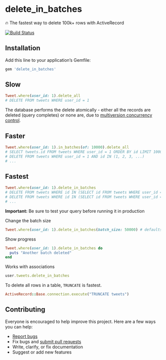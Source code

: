 # delete_in_batches

:fire: The fastest way to delete 100k+ rows with ActiveRecord

[![Build Status](https://travis-ci.org/ankane/delete_in_batches.svg?branch=master)](https://travis-ci.org/ankane/delete_in_batches)

## Installation

Add this line to your application’s Gemfile:

```ruby
gem 'delete_in_batches'
```

## Slow

```ruby
Tweet.where(user_id: 1).delete_all
# DELETE FROM tweets WHERE user_id = 1
```

The database performs the delete atomically - either all the records are deleted (query completes) or none are, due to [multiversion concurrency control](http://en.wikipedia.org/wiki/Multiversion_concurrency_control).

## Faster

```ruby
Tweet.where(user_id: 1).in_batches(of: 10000).delete_all
# SELECT tweets.id FROM tweets WHERE user_id = 1 ORDER BY id LIMIT 1000
# DELETE FROM tweets WHERE user_id = 1 AND id IN (1, 2, 3, ...)
# ...
```

## Fastest

```ruby
Tweet.where(user_id: 1).delete_in_batches
# DELETE FROM tweets WHERE id IN (SELECT id FROM tweets WHERE user_id = 1 LIMIT 10000)
# DELETE FROM tweets WHERE id IN (SELECT id FROM tweets WHERE user_id = 1 LIMIT 10000)
# ...
```

**Important:** Be sure to test your query before running it in production

Change the batch size

```ruby
Tweet.where(user_id: 1).delete_in_batches(batch_size: 50000) # defaults to 10000
```

Show progress

```ruby
Tweet.where(user_id: 1).delete_in_batches do
  puts "Another batch deleted"
end
```

Works with associations

```ruby
user.tweets.delete_in_batches
```

To delete all rows in a table, `TRUNCATE` is fastest.

```ruby
ActiveRecord::Base.connection.execute("TRUNCATE tweets")
```

## Contributing

Everyone is encouraged to help improve this project. Here are a few ways you can help:

- [Report bugs](https://github.com/ankane/delete_in_batches/issues)
- Fix bugs and [submit pull requests](https://github.com/ankane/delete_in_batches/pulls)
- Write, clarify, or fix documentation
- Suggest or add new features
